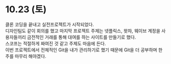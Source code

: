 # 10.23 (토)

클론 코딩을 끝내고 실전프로젝트가 시작되었다. <br>
디자인팀도 같이 회의를 했고 마지막 프로젝트 주제는 넷플릭스, 왓챠, 웨이브 계정을 사용자들끼리 금전적인 거래를 통해 대여를 하는 사이트를 만들기로 했다. <br>
스코프는 적절하게 짜여진 것 같고 주제도 마음에 든다.<br>
이번 프로젝트에서 전체적인 Git을 내가 관리하기로 했기 때문에 Git을 더 공부하며 한주를 마무리 해야겠다.
